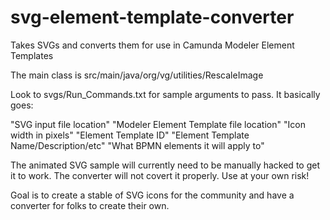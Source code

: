 # svg-element-template-converter
Takes SVGs and converts them for use in Camunda Modeler Element Templates

The main class is src/main/java/org/vg/utilities/RescaleImage

Look to svgs/Run_Commands.txt for sample arguments to pass. It basically goes:

"SVG input file location" "Modeler Element Template file location" "Icon width in pixels" "Element Template ID" "Element Template Name/Description/etc" "What BPMN elements it will apply to"

The animated SVG sample will currently need to be manually hacked to get it to work. The converter will not covert it properly. Use at your own risk!

Goal is to create a stable of SVG icons for the community and have a converter for folks to create their own.
